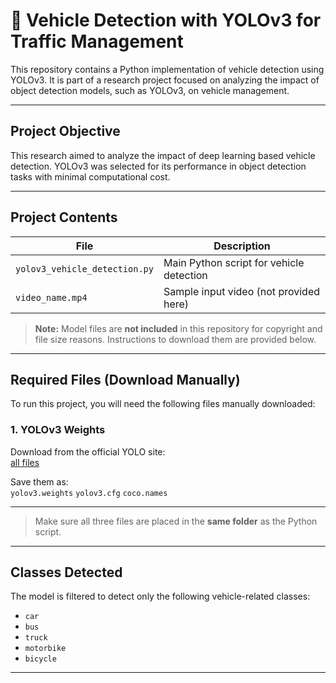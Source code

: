 # 🚗 Vehicle Detection with YOLOv3 for Traffic Management

This repository contains a Python implementation of vehicle detection using YOLOv3. It is part of a research project focused on analyzing the impact of object detection models, such as YOLOv3, on vehicle management.

---

## Project Objective

This research aimed to analyze the impact of deep learning based vehicle detection. YOLOv3 was selected for its performance in object detection tasks with minimal computational cost.

---

## Project Contents

| File                          | Description                                   |
|-------------------------------|-----------------------------------------------|
| `yolov3_vehicle_detection.py` | Main Python script for vehicle detection      |
| `video_name.mp4`              | Sample input video (not provided here)        |

> **Note:** Model files are **not included** in this repository for copyright and file size reasons. Instructions to download them are provided below.

---

## Required Files (Download Manually)

To run this project, you will need the following files manually downloaded:

### 1. YOLOv3 Weights

Download from the official YOLO site:  
[all files](https://pjreddie.com/darknet/yolo/)

Save them as:  
`yolov3.weights`
`yolov3.cfg`
`coco.names`

---

> Make sure all three files are placed in the **same folder** as the Python script.

---

## Classes Detected

The model is filtered to detect only the following vehicle-related classes:

- `car`
- `bus`
- `truck`
- `motorbike`
- `bicycle`

---

